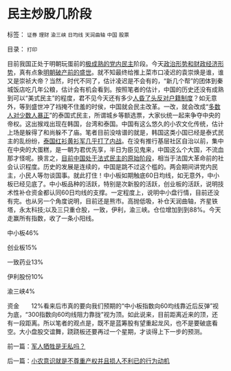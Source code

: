# 民主炒股几阶段

标签： `证券` `理财` `渝三峡` `日均线` `天润曲轴` `中国` `股票` 

目录： `打印`

目前我国正处于明朝玩蛋前的[极成熟的党内民主](http://darthvad.blog.163.com/blog/static/5339947020094211013072/)阶段。今天[政治形势和财政经济形势](http://darthvad.blog.163.com/blog/static/53399470200952022756501/)，真有点象[明朝破产前的盛世](../../../2008/11/3/亡于内需不振！今天仍是明朝吗？.md)。就不知最终给推上菜市口凌迟的袁崇焕是谁，谁又是崇祯大帝？当然，时代不同了，估计凌迟是不会有的，“新几个帮”的团体到秦城饭店吃几年公粮，估计会有机会看到。按照笔者的估计，中国的历史还没有成熟到可以“美式民主”的程度，君不见今天还有多少[人昏了头反对户籍制度](../../../2010/3/5/户籍制度即市政自治权是民主社会的基石.md)？如无意外，等到盛世冲了裆掩不住羞的时侯，中国就会民主改革。一改，就会改成“[多数人对少数人暴正](../../../2010/3/3/“少数服从多数”是反人权反民主的专治之源.md)”的泰国式民主，所谓城乡等额选票，大家伙统一起来争夺中央的帝权。这出猴戏出现在韩国，台湾和泰国。中国有这么悠久的小农文化传统，估计上场是躲得了和尚躲不了庙。笔者目前没啥谱的就是，韩国这类小国已经是泰式民主的乱纷纷，[泰国红衫黄衫军几乎打了内战](../../../2008/9/3/观察泰式民主缺陷，思考中国末来.md)。在没有推行基层社区自治以前，集中在中央的大蛋糕，是一朝为君优先享，半日为臣见鬼来，中国这么个大国，不流血那才怪呢。换言之，[目前中国处于法式民主的原始阶段](../../../2009/6/21/为什么一人一票三权分立不是民主.md)，相当于法国大革命前的社会认识程度。历史的发展是连续的，中国是跳不过这个槛的。两会期间讲党内民主，小民人等勿谈国事。就此打住！中小板如期触底60日均线，如无意外，中小板已经见底了。中小板品种的活跃，特别是次新股的活跃，创业板的活跃，说明技术性补仓资金都认同60日均线的支撑。一定程度上，说明中小盘行情，目前还没有完。也从另一个角度说明，目前还是熊市。高抛低吸，补仓天润曲轴，齐星铁塔，永太科技;以及三只重仓股，一致，伊利，渝三峡。仓位增加到到88%。今天走赢所有指数，收了一条小阳线。

中小板46%

创业板15%

一致药业13%

伊利股份10%

渝三峡4%

资金　　12%看来后市真的要向我们预期的“中小板指数向60均线靠近后反弹”视为底，“300指数向60均线阻力靠拢”视为顶。如此说来，目前距离近来的顶，还有一段距离。所以笔者的观点是，既不是蓝筹股有望重起龙风，也不是要破底看空。大小盘股交谊舞，跷跷板还要再过一个星期，才谈得上下一步的预测。



前一篇：[军人牺牲是无私吗？](../../../2010/3/10/军人牺牲是无私吗？.md)

后一篇：[小农意识就是不尊重产权并且损人不利已的行为动机](../../../2010/3/11/小农意识就是不尊重产权并且损人不利已的行为动机.md)